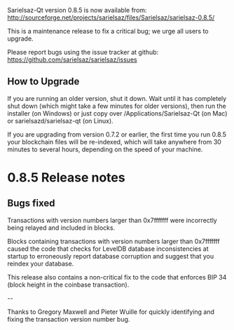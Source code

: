 Sarielsaz-Qt version 0.8.5 is now available from:
  http://sourceforge.net/projects/sarielsaz/files/Sarielsaz/sarielsaz-0.8.5/

This is a maintenance release to fix a critical bug;
we urge all users to upgrade.

Please report bugs using the issue tracker at github:
  https://github.com/sarielsaz/sarielsaz/issues


How to Upgrade
--------------

If you are running an older version, shut it down. Wait
until it has completely shut down (which might take a few minutes for older
versions), then run the installer (on Windows) or just copy over
/Applications/Sarielsaz-Qt (on Mac) or sarielsazd/sarielsaz-qt (on Linux).

If you are upgrading from version 0.7.2 or earlier, the first time you
run 0.8.5 your blockchain files will be re-indexed, which will take
anywhere from 30 minutes to several hours, depending on the speed of
your machine.

0.8.5 Release notes
===================

Bugs fixed
----------

Transactions with version numbers larger than 0x7fffffff were
incorrectly being relayed and included in blocks.

Blocks containing transactions with version numbers larger
than 0x7fffffff caused the code that checks for LevelDB database
inconsistencies at startup to erroneously report database
corruption and suggest that you reindex your database.

This release also contains a non-critical fix to the code that
enforces BIP 34 (block height in the coinbase transaction).

--

Thanks to Gregory Maxwell and Pieter Wuille for quickly
identifying and fixing the transaction version number bug.

